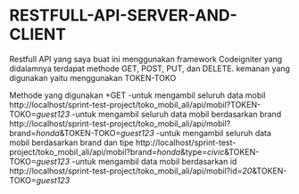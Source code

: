 # RESTFULL-API-SERVER-AND-CLIENT
Restfull API yang saya buat ini menggunakan framework Codeigniter yang didalamnya terdapat methode GET, POST, PUT, dan DELETE. 
kemanan yang digunakan yaitu menggunakan TOKEN-TOKO

Methode yang digunakan 
  +GET 
    -untuk mengambil seluruh data mobil 
      http://localhost/sprint-test-project/toko_mobil_ali/api/mobil?TOKEN-TOKO=*guest123*
    -untuk mengambil seluruh data mobil berdasarkan brand
      http://localhost/sprint-test-project/toko_mobil_ali/api/mobil?brand=*honda*&TOKEN-TOKO=*guest123*
    -untuk mengambil seluruh data mobil berdasarkan brand dan tipe
      http://localhost/sprint-test-project/toko_mobil_ali/api/mobil?brand=*honda*&type=*civic*&TOKEN-TOKO=*guest123*
    -untuk mengambil data mobil berdasarkan id 
      http://localhost/sprint-test-project/toko_mobil_ali/api/mobil?id=*20*&TOKEN-TOKO=*guest123*
